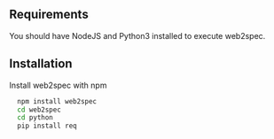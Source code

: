 
## Requirements
You should have NodeJS and Python3 installed to execute web2spec.


## Installation

Install web2spec with npm

```bash
  npm install web2spec
  cd web2spec
  cd python
  pip install req
```
